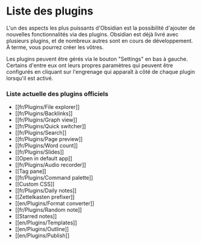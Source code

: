 # Liste des plugins

L'un des aspects les plus puissants d'Obsidian est la possibilité d'ajouter de nouvelles fonctionnalités via des plugins. Obsidian est déjà livré avec plusieurs plugins, et de nombreux autres sont en cours de développement. À terme, vous pourrez créer les vôtres.

Les plugins peuvent être gérés via le bouton "Settings" en bas à gauche. Certains d'entre eux ont leurs propres paramètres qui peuvent être configurés en cliquant sur l'engrenage qui apparaît à côté de chaque plugin lorsqu'il est activé.

### Liste actuelle des plugins officiels

- [[fr/Plugins/File explorer]]
- [[fr/Plugins/Backlinks]]
- [[fr/Plugins/Graph view]]
- [[fr/Plugins/Quick switcher]]
- [[fr/Plugins/Search]]
- [[fr/Plugins/Page preview]]
- [[fr/Plugins/Word count]]
- [[fr/Plugins/Slides]]
- [[Open in default app]]
- [[fr/Plugins/Audio recorder]]
- [[Tag pane]]
- [[fr/Plugins/Command palette]]
- [[Custom CSS]]
- [[fr/Plugins/Daily notes]]
- [[Zettelkasten prefixer]]
- [[en/Plugins/Format converter]]
- [[fr/Plugins/Random note]]
- [[Starred notes]]
- [[en/Plugins/Templates]]
- [[en/Plugins/Outline]]
- [[en/Plugins/Publish]]